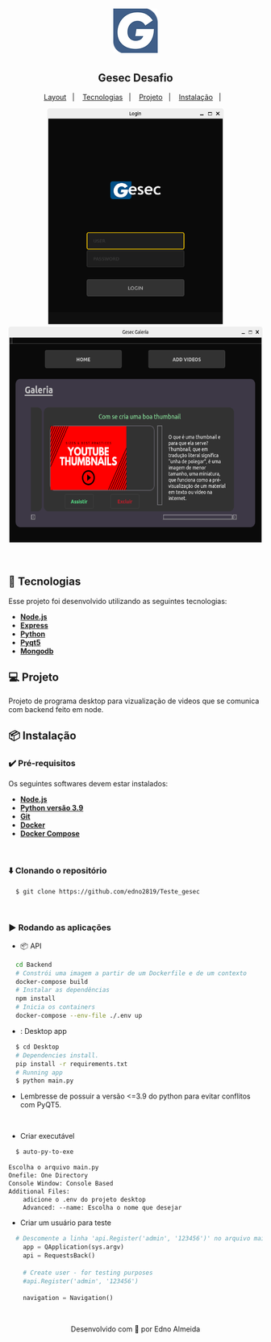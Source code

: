 <h1 align="center">
    <img alt="Gesec galeria" title="Gesec galeria" src="Desktop/assets/logo.png" />
</h1>

<h2 align="center">Gesec Desafio</h2>

<p align="center">
  <a href="#bookmark-layout">Layout</a>&nbsp;&nbsp;&nbsp;|&nbsp;&nbsp;&nbsp;
  <a href="#rocket-tecnologias">Tecnologias</a>&nbsp;&nbsp;&nbsp;|&nbsp;&nbsp;&nbsp;
  <a href="#computer-projeto">Projeto</a>&nbsp;&nbsp;&nbsp;|&nbsp;&nbsp;&nbsp;
  <a href="#package-instalação">Instalação</a>&nbsp;&nbsp;&nbsp;|&nbsp;&nbsp;&nbsp;    
</p>

<p align="center">
   <img width="350" style="border-radius: 5px" height="430" src="./midia/login.png" alt="Intro">
   <img width="600" style="border-radius: 5px" height="430" src="./midia/home.png" alt="Intro">  
</p>

<br>

## :rocket: Tecnologias

Esse projeto foi desenvolvido utilizando as seguintes tecnologias:
-  **[Node.js](https://nodejs.org/)**
-  **[Express](https://expressjs.com/)**
-  **[Python](https://www.python.org/)**
-  **[Pyqt5](https://www.riverbankcomputing.com/static/Docs/PyQt5/)**
-  **[Mongodb](https://www.mongodb.com/)**

## :computer: Projeto

Projeto de programa desktop para vizualização de videos que se comunica com backend feito em node.

## :package: Instalação

### :heavy_check_mark: **Pré-requisitos**

Os seguintes softwares devem estar instalados:
  
  - **[Node.js](https://nodejs.org/en/)**
  -  **[Python versão 3.9](https://www.python.org/)**
  - **[Git](https://git-scm.com/)**
  - **[Docker](https://www.docker.com/)**
  - **[Docker Compose](https://docs.docker.com/compose/)**

<br>
  
### :arrow_down: **Clonando o repositório**

```sh
  $ git clone https://github.com/edno2819/Teste_gesec
```

<br>

### :arrow_forward:	**Rodando as aplicações**

- :package: API

```sh
  cd Backend
  # Constrói uma imagem a partir de um Dockerfile e de um contexto
  docker-compose build
  # Instalar as dependências
  npm install
  # Inicia os containers
  docker-compose --env-file ./.env up
```

- : Desktop app

```sh
  $ cd Desktop
  # Dependencies install.
  pip install -r requirements.txt
  # Running app
  $ python main.py
```
- Lembresse de possuir a versão <=3.9 do python para evitar conflitos com PyQT5.

<br>

- Criar executável

```sh
  $ auto-py-to-exe
```
```
Escolha o arquivo main.py
Onefile: One Directory
Console Window: Console Based
Additional Files:
    adicione o .env do projeto desktop
    Advanced: --name: Escolha o nome que desejar
```

- Criar um usuário para teste

```py
  # Descomente a linha 'api.Register('admin', '123456')' no arquivo main.py
    app = QApplication(sys.argv)
    api = RequestsBack()

    # Create user - for testing purposes
    #api.Register('admin', '123456')

    navigation = Navigation()
```
<br>

<p align="center">Desenvolvido com 💜 por Edno Almeida</p>
